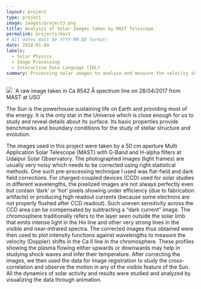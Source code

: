 ```yaml
---
layout: project
type: project
image: images/project3.png
title: Analysis of Solar Images taken by MAST Telescope
permalink: projects/mast
# All dates must be YYYY-MM-DD format!
date: 2018-01-04
labels:
  - Solar Physics
  - Image Processing
  - Interactive Data Language (IDL)
summary: Processing solar images to analyse and measure the velocity shifts in Calcium lines in chromosphere.
---
```


<img class="ui image" src="{{ site.baseurl }}/images/project3.png">
`A raw image taken in Ca 8542 Å spectrum line on 28/04/2017 from MAST at USO`


The Sun is the powerhouse sustaining life on Earth and providing most of the energy. It is the only star in the Universe which is close enough for us to study and reveal details about its surface. Its basic properties provide benchmarks and boundary conditions for the study of stellar structure and evolution. 

The images used in this project were taken by a 50 cm aperture Multi Application Solar Telescope (MAST) with G-Band and H-alpha filters at Udaipur Solar Observatory. The photographed images (light frames) are usually very noisy which needs to be corrected using right statistical methods. One such pre-processing technique I used was flat-field and dark field corrections. For charged-coupled devices (CCD) used for solar studies in different wavelengths, the pixelized images are not always perfectly even but contain ‘dark’ or ‘hot’ pixels showing under efficiency (due to fabrication artifacts) or producing high readout currents (because some electrons are not properly flushed after CCD readout). Such uneven sensitivity across the CCD area can be compensated by subtracting a “dark current” image.
The chromosphere traditionally refers to the layer seen outside the solar limb that emits intense light in the Hα line and other very strong lines in the visible and near-infrared spectra. The corrected images thus obtained were then used to plot intensity functions against wavelengths to measure the velocity (Doppler) shifts in the Ca II line in the chromosphere. These profiles showing the plasma flowing either upwards or downwards may help in studying shock waves and infer their temperature. After correcting the images, we then used the data for image registration to study the cross-correlation and observe the motion in any of the visible feature of the Sun. 
All the dynamics of solar activity and results were studied and analyzed by visualizing the data through animation. 


